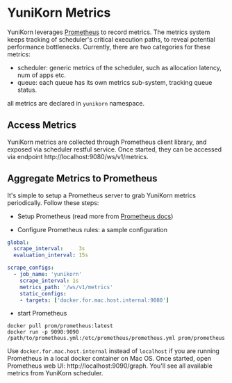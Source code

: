 # YuniKorn Metrics

YuniKorn leverages [Prometheus](https://prometheus.io/) to record metrics. The metrics system keeps tracking of
scheduler's critical execution paths, to reveal potential performance bottlenecks. Currently, there are two categories
for these metrics:

- scheduler: generic metrics of the scheduler, such as allocation latency, num of apps etc.
- queue: each queue has its own metrics sub-system, tracking queue status.

all metrics are declared in `yunikorn` namespace.

## Access Metrics

YuniKorn metrics are collected through Prometheus client library, and exposed via scheduler restful service.
Once started, they can be accessed via endpoint http://localhost:9080/ws/v1/metrics.

## Aggregate Metrics to Prometheus

It's simple to setup a Prometheus server to grab YuniKorn metrics periodically. Follow these steps:

- Setup Prometheus (read more from [Prometheus docs](https://prometheus.io/docs/prometheus/latest/installation/))

- Configure Prometheus rules: a sample configuration 

```yaml
global:
  scrape_interval:     3s
  evaluation_interval: 15s

scrape_configs:
  - job_name: 'yunikorn'
    scrape_interval: 1s
    metrics_path: '/ws/v1/metrics'
    static_configs:
    - targets: ['docker.for.mac.host.internal:9080']
```

- start Prometheus

```shell script
docker pull prom/prometheus:latest
docker run -p 9090:9090 /path/to/prometheus.yml:/etc/prometheus/prometheus.yml prom/prometheus
```

Use `docker.for.mac.host.internal` instead of `localhost` if you are running Prometheus in a local docker container
on Mac OS. Once started, open Prometheus web UI: http://localhost:9090/graph. You'll see all available metrics from
YuniKorn scheduler.

